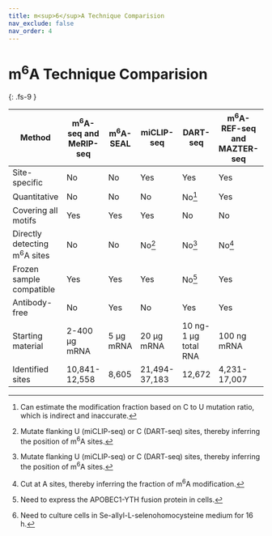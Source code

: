 ```yaml
---
title: m<sup>6</sup>A Technique Comparision
nav_exclude: false
nav_order: 4
---
```


<!-- prettier-ignore-start -->
# m<sup>6</sup>A Technique Comparision
{: .fs-9 }
<!-- prettier-ignore-end -->

| Method                                  | m<sup>6</sup>A-seq and MeRIP-seq | m<sup>6</sup>A-SEAL | miCLIP-seq    | DART-seq             | m<sup>6</sup>A-REF-seq and MAZTER-seq | m<sup>6</sup>A-label-seq | m<sup>6</sup>A-SAC-seq |
| --------------------------------------- | -------------------------------- | ------------------- | ------------- | -------------------- | ------------------------------------- | ------------------------ | ---------------------- |
| Site-specific                           | No                               | No                  | Yes           | Yes                  | Yes                                   | Yes                      | Yes                    |
| Quantitative                            | No                               | No                  | No            | No[^a]               | Yes                                   | No                       | Yes                    |
| Covering all motifs                     | Yes                              | Yes                 | Yes           | No                   | No                                    | Yes                      | Yes                    |
| Directly detecting m<sup>6</sup>A sites | No                               | No                  | No[^b]        | No[^b]               | No[^c]                                | Yes                      | Yes                    |
| Frozen sample compatible                | Yes                              | Yes                 | Yes           | No[^d]               | Yes                                   | No[^e]                   | Yes                    |
| Antibody-free                           | No                               | Yes                 | No            | Yes                  | Yes                                   | No                       | Yes                    |
| Starting material                       | 2-400 μg mRNA                    | 5 μg mRNA           | 20 μg mRNA    | 10 ng-1 μg total RNA | 100 ng mRNA                           | 5 μg total RNA           | 2-50 ng mRNA           |
| Identified sites                        | 10,841-12,558                    | 8,605               | 21,494-37,183 | 12,672               | 4,231-17,007                          | 2,479                    | 71,547                 |

[^a]: Can estimate the modification fraction based on C to U mutation ratio, which is indirect and inaccurate.
[^b]: Mutate flanking U (miCLIP-seq) or C (DART-seq) sites, thereby inferring the position of m<sup>6</sup>A sites.
[^c]: Cut at A sites, thereby inferring the fraction of m<sup>6</sup>A modification.
[^d]: Need to express the APOBEC1-YTH fusion protein in cells.
[^e]: Need to culture cells in Se-allyl-L-selenohomocysteine medium for 16 h.
